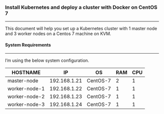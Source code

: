 ### Install Kubernetes and deploy a cluster with Docker on CentOS 7
-------------------------

This document will help you set up a Kubernetes cluster with 1 master node and 3 worker nodes on a Centos 7 machine on KVM.

#### System Requirements
-------------------------

I’m using the below system configuration.

| HOSTNAME |   IP   |   OS   |   RAM   |   CPU   |
|----------|--------|--------|---------|---------|
|master-node|192.168.1.21|CentOS-7|2|1|
|worker-node-1|192.168.1.22|CentOS-7|1|1|
|worker-node-2|192.168.1.23|CentOS-7|1|1|
|worker-node-3|192.168.1.24|CentOS-7|1|1|


